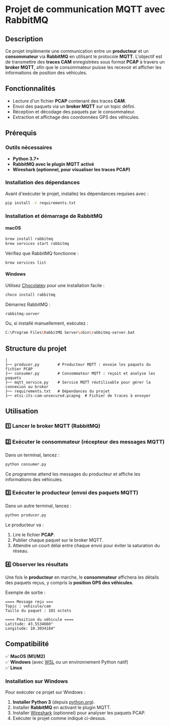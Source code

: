 # Projet de communication MQTT avec RabbitMQ

## Description
Ce projet implémente une communication entre un **producteur** et un **consommateur** via **RabbitMQ** en utilisant le protocole **MQTT**. L'objectif est de transmettre des **traces CAM** enregistrées sous format **PCAP** à travers un **broker MQTT**, afin que le consommateur puisse les recevoir et afficher les informations de position des véhicules.

## Fonctionnalités
- Lecture d'un fichier **PCAP** contenant des traces **CAM**.
- Envoi des paquets via un **broker MQTT** sur un topic défini.
- Réception et décodage des paquets par le consommateur.
- Extraction et affichage des coordonnées GPS des véhicules.

## Prérequis
### Outils nécessaires
- **Python 3.7+**
- **RabbitMQ avec le plugin MQTT activé**
- **Wireshark (optionnel, pour visualiser les traces PCAP)**

### Installation des dépendances
Avant d'exécuter le projet, installez les dépendances requises avec :

```sh
pip install -r requirements.txt
```

### Installation et démarrage de RabbitMQ 
#### macOS 
```sh
brew install rabbitmq
brew services start rabbitmq
```
Vérifiez que RabbitMQ fonctionne :
```sh
brew services list
```

#### Windows
Utilisez [Chocolatey](https://chocolatey.org/) pour une installation facile :
```sh
choco install rabbitmq
```
Démarrez RabbitMQ :
```sh
rabbitmq-server
```
Ou, si installé manuellement, exécutez :
```sh
C:\Program Files\RabbitMQ Server\sbin\rabbitmq-server.bat
```


## Structure du projet
```
|
├── producer.py        # Producteur MQTT : envoie les paquets du fichier PCAP
├── consumer.py        # Consommateur MQTT : reçoit et analyse les paquets
├── mqtt_service.py    # Service MQTT réutilisable pour gérer la connexion au broker
├── requirements.txt   # Dépendances du projet
├── etsi-its-cam-unsecured.pcapng  # Fichier de traces à envoyer
```

## Utilisation

### 1️⃣ Lancer le **broker MQTT** (RabbitMQ)

### 2️⃣ Exécuter le **consommateur** (récepteur des messages MQTT)
Dans un terminal, lancez :
```sh
python consumer.py
```

Ce programme attend les messages du producteur et affiche les informations des véhicules.

### 3️⃣ Exécuter le **producteur** (envoi des paquets MQTT)
Dans un autre terminal, lancez :
```sh
python producer.py
```

Le producteur va :
1. Lire le fichier **PCAP**.
2. Publier chaque paquet sur le broker MQTT.
3. Attendre un court délai entre chaque envoi pour éviter la saturation du réseau.

### 4️⃣ Observer les résultats
Une fois le **producteur** en marche, le **consommateur** affichera les détails des paquets reçus, y compris la **position GPS des véhicules**.

Exemple de sortie :
```
==== Message reçu ===
Topic : vehicule/cam
Taille du paquet : 101 octets

==== Position du véhicule ====
Latitude: 43.5534660°
Longitude: 10.3034184°
```

## Compatibilité
✅ **MacOS (M1/M2)**  
✅ **Windows** (avec [WSL](https://learn.microsoft.com/fr-fr/windows/wsl/) ou un environnement Python natif)  
✅ **Linux**

### Installation sur **Windows**
Pour exécuter ce projet sur Windows :
1. **Installer Python 3** (depuis [python.org](https://www.python.org/)).
2. Installer **RabbitMQ** en activant le plugin MQTT.
3. Installer [Wireshark](https://www.wireshark.org/) (optionnel) pour analyser les paquets PCAP.
4. Exécuter le projet comme indiqué ci-dessus.


